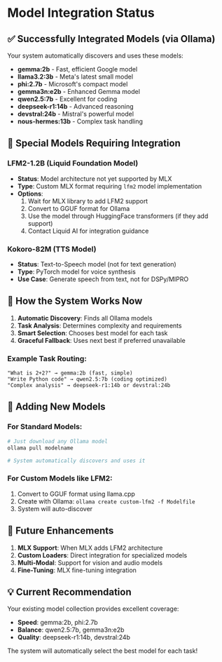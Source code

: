 # Model Integration Status

## ✅ Successfully Integrated Models (via Ollama)

Your system automatically discovers and uses these models:

- **gemma:2b** - Fast, efficient Google model
- **llama3.2:3b** - Meta's latest small model
- **phi:2.7b** - Microsoft's compact model
- **gemma3n:e2b** - Enhanced Gemma model
- **qwen2.5:7b** - Excellent for coding
- **deepseek-r1:14b** - Advanced reasoning
- **devstral:24b** - Mistral's powerful model
- **nous-hermes:13b** - Complex task handling

## 🔄 Special Models Requiring Integration

### LFM2-1.2B (Liquid Foundation Model)

- **Status**: Model architecture not yet supported by MLX
- **Type**: Custom MLX format requiring `lfm2` model implementation
- **Options**:
  1. Wait for MLX library to add LFM2 support
  2. Convert to GGUF format for Ollama
  3. Use the model through HuggingFace transformers (if they add support)
  4. Contact Liquid AI for integration guidance

### Kokoro-82M (TTS Model)

- **Status**: Text-to-Speech model (not for text generation)
- **Type**: PyTorch model for voice synthesis
- **Use Case**: Generate speech from text, not for DSPy/MIPRO

## 🚀 How the System Works Now

1. **Automatic Discovery**: Finds all Ollama models
2. **Task Analysis**: Determines complexity and requirements
3. **Smart Selection**: Chooses best model for each task
4. **Graceful Fallback**: Uses next best if preferred unavailable

### Example Task Routing:

```
"What is 2+2?" → gemma:2b (fast, simple)
"Write Python code" → qwen2.5:7b (coding optimized)
"Complex analysis" → deepseek-r1:14b or devstral:24b
```

## 📝 Adding New Models

### For Standard Models:

```bash
# Just download any Ollama model
ollama pull modelname

# System automatically discovers and uses it
```

### For Custom Models like LFM2:

1. Convert to GGUF format using llama.cpp
2. Create with Ollama: `ollama create custom-lfm2 -f Modelfile`
3. System will auto-discover

## 🔮 Future Enhancements

1. **MLX Support**: When MLX adds LFM2 architecture
2. **Custom Loaders**: Direct integration for specialized models
3. **Multi-Modal**: Support for vision and audio models
4. **Fine-Tuning**: MLX fine-tuning integration

## 💡 Current Recommendation

Your existing model collection provides excellent coverage:

- **Speed**: gemma:2b, phi:2.7b
- **Balance**: qwen2.5:7b, gemma3n:e2b
- **Quality**: deepseek-r1:14b, devstral:24b

The system will automatically select the best model for each task!
